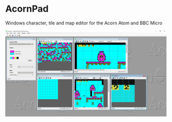 # AcornPad

Windows character, tile and map editor for the Acorn Atom and BBC Micro

<img src="Images/AcornPad.png" alt="AcornPad"/>

